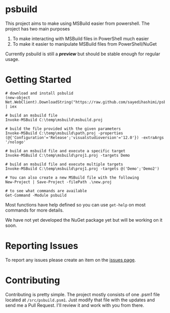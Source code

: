 psbuild
=======

This project aims to make using MSBuild easier from powershell. The project has two main purposes

1. To make interacting with MSBuild files in PowerShell much easier
1. To make it easier to manipulate MSBuild files from PowerShell/NuGet

Currently psbuild is still a ***preview*** but should be stable enough for regular usage.

# Getting Started

```
# download and install psbulid
(new-object Net.WebClient).DownloadString("https://raw.github.com/sayedihashimi/psbuild/master/src/GetPSBuild.ps1") | iex

# build an msbuild file
Invoke-MSBuild C:\temp\msbuild\msbuild.proj

# build the file provided with the given parameters
Invoke-MSBuild C:\temp\msbuild\path.proj -properties (@{'Configuration'='Release';'visualstudioversion'='12.0'}) -extraArgs '/nologo'

# build an msbuild file and execute a specific target
Invoke-MSBuild C:\temp\msbuild\proj1.proj -targets Demo

# build an msbuild file and execute multiple targets
Invoke-MSBuild C:\temp\msbuild\proj1.proj -targets @('Demo';'Demo2')

# You can also create a new MSBuild file with the following
New-Project | Save-Project -filePath .\new.proj

# to see what commands are available
Get-Command -Module psbuild

```

Most functions have help defined so you can use ```get-help``` on most commands for more details.

We have not yet developed the NuGet package yet but will be working on it soon.

# Reporting Issues
To report any issues please create an item on the [issues page](https://github.com/sayedihashimi/psbuild/issues/new).

# Contributing
Contributing is pretty simple. The project mostly consists of one .psm1 file located at ```/src/psbuild.psm1```. Just modify that file with the updates and send me a Pull Request. I'll review it and work with you from there.